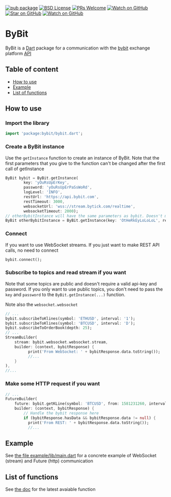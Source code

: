 [![pub package][pub]][pub-link]
[![BSD License][license-badge]][license-link]
[![PRs Welcome][prs-badge]][prs-link]
[![Watch on GitHub][github-watch-badge]][github-watch-link]
[![Star on GitHub][github-star-badge]][github-star-link]
[![Watch on GitHub][github-forks-badge]][github-forks-link]

[pub]: https://img.shields.io/pub/v/bybit.svg?style=for-the-badge
[pub-link]: https://pub.dev/packages/bybit
[license-badge]: https://img.shields.io/github/license/PimpMyPizza/bybit-dart.svg?style=for-the-badge
[license-link]: https://github.com/PimpMyPizza/bybit-dart/blob/main/LICENSE
[prs-badge]: https://img.shields.io/badge/PRs-welcome-brightgreen.svg?style=for-the-badge
[prs-link]: https://github.com/PimpMyPizza/bybit-dart/issues

[github-watch-badge]: https://img.shields.io/github/watchers/PimpMyPizza/bybit-dart.svg?style=for-the-badge&logo=github&logoColor=ffffff
[github-watch-link]: https://github.com/PimpMyPizza/bybit-dart/watchers
[github-star-badge]: https://img.shields.io/github/stars/PimpMyPizza/bybit-dart.svg?style=for-the-badge&logo=github&logoColor=ffffff
[github-star-link]: https://github.com/PimpMyPizza/bybit-dart/stargazers
[github-forks-badge]: https://img.shields.io/github/forks/PimpMyPizza/bybit-dart.svg?style=for-the-badge&logo=github&logoColor=ffffff
[github-forks-link]: https://github.com/PimpMyPizza/bybit-dart/network/members


# ByBit

ByBit is a [Dart](https://dart.dev/) package for a communication with the [bybit](https://www.bybit.com/) exchange platform [API](https://bybit-exchange.github.io/docs/inverse/#t-introduction)

## Table of content
- [How to use](#How-to-use)
- [Example](#Example)
- [List of functions](#List-of-functions)

## How to use

### Import the library

``` Dart
import 'package:bybit/bybit.dart';
```

### Create a ByBit instance

Use the `getInstance` function to create an instance of ByBit. Note that the first parameters that you give to the function can't be changed after the first call of getInstance

``` Dart
ByBit bybit = ByBit.getInstance(
        key: 'yOuRsUpErKey',
        password: 'yOuRsUpErPaSsWoRd',
        logLevel: 'INFO',
        restUrl: 'https://api.bybit.com',
        restTimeout: 3000,
        websocketUrl: 'wss://stream.bytick.com/realtime',
        websocketTimeout: 2000);
// otherBybitInstance will have the same parameters as bybit. Doesn't matter what parameters you give here.
ByBit otherBybitInstance = ByBit.getInstance(key: 'OtHeRkEyLoLoLoL', restTimeout: 1000);
```

### Connect

If you want to use WebSocket streams. If you just want to make REST API calls, no need to connect
``` Dart
bybit.connect();
```

### Subscribe to topics and read stream if you want

Note that some topics are public and doesn't require a valid api-key and password. If you only want to use public topics, you don't need to pass the `key` and `password` to the `ByBit.getInstance(...)` function.

Note also the `websocket.websocket`
``` Dart
// ...
bybit.subscribeToKlines(symbol: 'ETHUSD', interval: '1');
bybit.subscribeToKlines(symbol: 'BTCUSD', interval: 'D');
bybit.subscribeToOrderBook(depth: 25);
// ...
StreamBuilder(
    stream: bybit.websocket.websocket.stream,
    builder: (context, bybitResponse) {
          print('From WebSocket: ' + bybitResponse.data.toString());
          //...
    }
),
//...
```

### Make some HTTP request if you want

``` Dart
// ...
FutureBuilder(
    future: bybit.getKLine(symbol: 'BTCUSD', from: 1581231260, interval: 'D'),
    builder: (context, bybitResponse) {
        // Handle the bybit response here
        if (bybitResponse.hasData && bybitResponse.data != null) {
          print('From REST: ' + bybitResponse.data.toString());
          //...
```

## Example

See [the file example/lib/main.dart](https://github.com/PimpMyPizza/bybit-dart/blob/main/example/lib/main.dart) for a concrete example of WebSocket (stream) and Future (http) communication

## List of functions

See [the doc](https://pub.dev/documentation/bybit/latest/bybit/ByBit-class.html) for the latest avaiable function